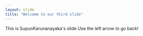 ```yaml
---
layout: slide
title: "Welcome to our third slide"
---
```

This is SupunKarunanayaka's slide
Use the left arrow to go back!
